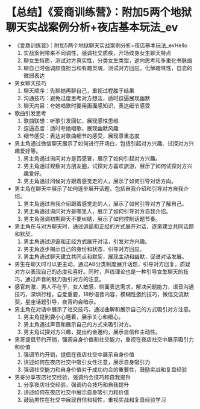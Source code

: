 # 【总结】《爱商训练营》：附加5两个地狱聊天实战案例分析+夜店基本玩法_ev

-   《爱商训练营》：附加5两个地狱聊天实战案例分析+夜店基本玩法_evHello
    1.  实战案例带来不同调性，强调社交质疾，开场纹身女生聊天特点
    2.  聊女生特质，测试对方真实性，分类女生类型，逆向思考和多重化书脉络
    3.  聊自己时强调颜值担当和有趣灵魂，测试对方回应，化解趣味性，自恋的微弱表达
-   男女聊天技巧
    1.  聊天顺序：先聊她再聊自己，重视过程胜于结果
    2.  沟通技巧：避免过度思考对方想法，适时逗逼展现幽默
    3.  聊天内容：夸她唱歌时要用画面感知识，表达细节感受
-   歌曲引发思考
    1.  歌曲联想：听歌引发回忆，展现感性思维
    2.  逗逼态度：适时夸她唱歌，展现幽默风趣
    3.  细节感受：表达对歌曲细节的感受，展现尊重态度
-   男主角通过微信聊天展示了如何进行开场白，包括引起对方兴趣、试探对方兴趣爱好等。
    1.  男主角通过询问对方是否感冒，展示了如何引起对方兴趣。
    2.  男主角通过观察对方朋友圈，试探对方喜欢旅游，展示了如何试探对方兴趣爱好。
    3.  男主角通过问候对方跟着感觉走的人，展示了如何引导对话方向。
-   男主角在聊天中展示了如何逐步展开话题，包括自我介绍和引导对方自我介绍。
    1.  男主角通过自我介绍跟着感觉走的人，展示了如何引导对方了解自己。
    2.  男主角通过询问对方是哪里人，展示了如何引导对方自我介绍。
    3.  男主角强调初期聊天不要纠结，展示了如何控制话题节奏。
-   男主角在与对方聊天时，通过逗逼和正经的方式展开对话，逐渐建立共同话题和默契。
    1.  男主角通过逗逼和正经方式展开对话，引发对方兴趣。
    2.  男主角逐步揭示自己的身份和状态，引导对方回应。
    3.  男主角通过聊天建立共同点和默契，展现主动和幽默，促进对话发展。
-   男生在聊天时可以更主动，通过AB分类制度展开话题，引导对方回复，质疑对方以表现自己的态度和喜好。同时，声线理论也是一种引导女生聊天的技巧，通过声音的魅力吸引对方的注意。
-   感官刺激，男人不在乎，女人敏感，侧面表达需求，解决问题能力，语音沟通技巧，深圳行程，自爱重要，18秒语音内容，模糊性邀约技巧，微信交流默契，星座话题引导，夜宵约会暗示。
-   男主角在对话中展示了社交技巧，通过曲解和展示自己的方式吸引对方注意。
    1.  男主角提到要小心睡着，展示关心和细心。
    2.  男主角通过声音和展示自己的方式来吸引对方。
    3.  男主角试探对方兴趣，提出约会邀约，展示自信和主动性。
-   男哥提倡节约开销，强调自身价值和社交能力，重视在夜店社交中展示吸引力和价值
    1.  强调节约开销，提倡在夜店社交中展示自身价值
    2.  讲述如何在夜店社交中吸引女性注意，展示自身吸引力
    3.  强调社交能力和自身价值对于成功约会的重要性，鼓励实战和复盘经验
-   男哥分享夜店社交经验，强调约会技巧和自我提升
    1.  分享夜店社交经验，强调约会技巧和自我提升
    2.  讲述如何在夜店社交中展示自身吸引力和价值
    3.  鼓励男性在社交中展现自信和韧性，重视实战和复盘经验学习